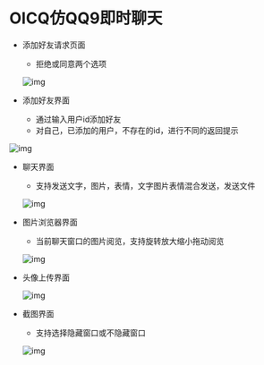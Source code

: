 # OICQ仿QQ9即时聊天




- 添加好友请求页面

  - 拒绝或同意两个选项
  
  ![img](file:////root/.config/QQ/nt_qq_8ed93b2f5b19c3ba3e61bd086dccdf94/nt_data/Pic/2024-07/Ori/8f9a01194fc59265b27469213bf48f80.png)





- 添加好友界面
  - 通过输入用户id添加好友
  - 对自己，已添加的用户，不存在的id，进行不同的返回提示

![img](file:////root/.config/QQ/nt_qq_8ed93b2f5b19c3ba3e61bd086dccdf94/nt_data/Pic/2024-07/Ori/73a007251a1457d5a68429866c8553ba.png)



- 聊天界面

  - 支持发送文字，图片，表情，文字图片表情混合发送，发送文件

  ![img](file:////root/.config/QQ/nt_qq_8ed93b2f5b19c3ba3e61bd086dccdf94/nt_data/Pic/2024-07/Ori/13678f87c15c38078d40aaee22fa6769.png)



- 图片浏览器界面

  - 当前聊天窗口的图片阅览，支持旋转放大缩小拖动阅览
  
  ![img](file:////root/.config/QQ/nt_qq_8ed93b2f5b19c3ba3e61bd086dccdf94/nt_data/Pic/2024-07/Ori/38d5eaf5ce44a734e405c133ce68322d.png)



- 头像上传界面

  ![img](file:////root/.config/QQ/nt_qq_8ed93b2f5b19c3ba3e61bd086dccdf94/nt_data/Pic/2024-07/Ori/8f2c4cbba7527fcc5c07650903afd960.png)



- 截图界面

  - 支持选择隐藏窗口或不隐藏窗口
  
  ![img](file:////root/.config/QQ/nt_qq_8ed93b2f5b19c3ba3e61bd086dccdf94/nt_data/Pic/2024-07/Ori/a9ae5343a1173aa75c4b232d8b79743c.png)
